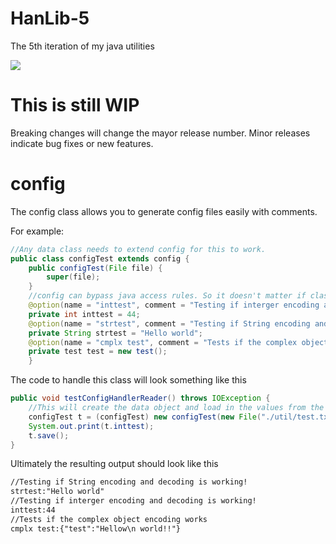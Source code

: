 # HanLib-5
The 5th iteration of my java utilities 

[![](https://jitpack.io/v/Hanro50/HanLib-5.svg)](https://jitpack.io/#Hanro50/HanLib-5)

# This is still WIP
Breaking changes will change the mayor release number. Minor releases indicate bug fixes or new features. 

# config 
The config class allows you to generate config files easily with comments. 

For example:
```java
//Any data class needs to extend config for this to work. 
public class configTest extends config {
    public configTest(File file) {
        super(file);
    }
    //config can bypass java access rules. So it doesn't matter if class are private, public or protected. 
    @option(name = "inttest", comment = "Testing if interger encoding and decoding is working!")
    private int inttest = 44;
    @option(name = "strtest", comment = "Testing if String encoding and decoding is working!")
    private String strtest = "Hello world";
    @option(name = "cmplx test", comment = "Tests if the complex object encoding works")
    private test test = new test();
    }
```
The code to handle this class will look something like this

```java
public void testConfigHandlerReader() throws IOException {
    //This will create the data object and load in the values from the file. This is done with a 2 step process to avoid having data be overwritten by the init methods. 
    configTest t = (configTest) new configTest(new File("./util/test.txt").getAbsoluteFile()).init();
    System.out.print(t.inttest);
    t.save();
}
```
Ultimately the resulting output should look like this
```txt
//Testing if String encoding and decoding is working!
strtest:"Hello world"
//Testing if interger encoding and decoding is working!
inttest:44
//Tests if the complex object encoding works
cmplx test:{"test":"Hellow\n world!!"}
```
